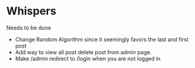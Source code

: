 # Whispers

Needs to be done
- Change Random Algorithm since it seemingly favors the last and first post
- Add way to view all post delete post from admin page.
- Make /admin redirect to /login when you are not logged in
